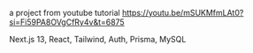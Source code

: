 a project from youtube tutorial https://youtu.be/mSUKMfmLAt0?si=Fi59PA8OVgCfRy4v&t=6875

 Next.js 13, React, Tailwind, Auth, Prisma, MySQL
